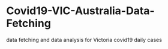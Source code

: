 # Covid19-VIC-Australia-Data-Fetching
data fetching and data analysis for Victoria covid19 daily cases 
